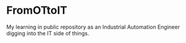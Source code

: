 # FromOTtoIT
My learning in public repository as an Industrial Automation Engineer digging into the IT side of things. 
